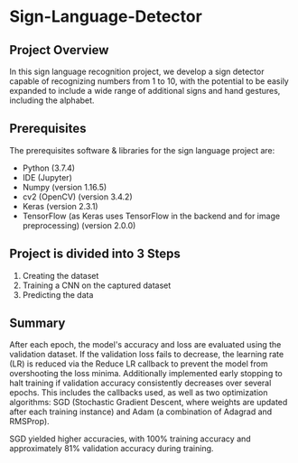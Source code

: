 # Sign-Language-Detector
## Project Overview
In this sign language recognition project, we develop a sign detector capable of recognizing numbers from 1 to 10, with the potential to be easily expanded to include a wide range of additional signs and hand gestures, including the alphabet.

## Prerequisites
The prerequisites software & libraries for the sign language project are:

- Python (3.7.4)  
- IDE (Jupyter)  
- Numpy (version 1.16.5)  
- cv2 (OpenCV) (version 3.4.2)  
- Keras (version 2.3.1)  
- TensorFlow (as Keras uses TensorFlow in the backend and for image preprocessing) (version 2.0.0)







## Project is divided into 3 Steps 
1. Creating the dataset
2. Training a CNN on the captured dataset
3. Predicting the data

## Summary 
After each epoch, the model's accuracy and loss are evaluated using the validation dataset. If the validation loss fails to decrease, the learning rate (LR) is reduced via the Reduce LR callback to prevent the model from overshooting the loss minima. Additionally implemented early stopping to halt training if validation accuracy consistently decreases over several epochs.
This includes the callbacks used, as well as two optimization algorithms: SGD (Stochastic Gradient Descent, where weights are updated after each training instance) and Adam (a combination of Adagrad and RMSProp).

SGD yielded higher accuracies, with 100% training accuracy and approximately 81% validation accuracy during training.






